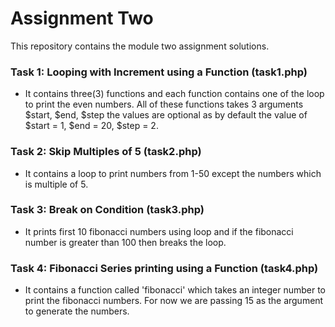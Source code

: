 # Assignment Two

This repository contains the module two assignment solutions.

### Task 1: Looping with Increment using a Function (task1.php)
- It contains three(3) functions and each function contains one of the loop to print the even numbers. All of these functions takes 3 arguments $start, $end, $step the values are optional as by default the value of $start = 1, $end = 20, $step = 2.

### Task 2: Skip Multiples of 5 (task2.php)
- It contains a loop to print numbers from 1-50 except the numbers which is multiple of 5.

### Task 3: Break on Condition (task3.php)
- It prints first 10 fibonacci numbers using loop and if the fibonacci number is greater than 100 then breaks the loop.

### Task 4: Fibonacci Series printing using a Function (task4.php)
- It contains a function called 'fibonacci' which takes an integer number to print the fibonacci numbers. For now we are passing 15 as the argument to generate the numbers.
